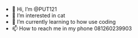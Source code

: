 - 👋 Hi, I’m @PUT121
- 👀 I’m interested in cat
- 🌱 I’m currently learning to how use coding
- 📫 How to reach me in my phone 081260239903

<!---
PUT121/PUT121 is a ✨ special ✨ repository because its `README.md` (this file) appears on your GitHub profile.
You can click the Preview link to take a look at your changes.
--->

